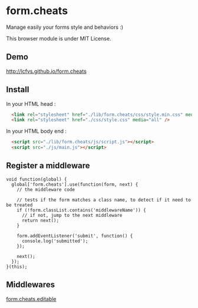 form.cheats
===========

Manage easily your forms style and behaviors :)

This browser module is under MIT License.


Demo
----

http://lcfvs.github.io/form.cheats

Install
-------

In your HTML head :

```html
  <link rel="stylesheet" href="./lib/form.cheats/css/style.min.css" media="all" />
  <link rel="stylesheet" href="./css/style.css" media="all" />
```

In your HTML body end :

```html
  <script src="./lib/form.cheats/js/script.js"></script>
  <script src="./js/main.js"></script>
```

Register a middleware
---------------------
```JS
void function(global) {
  global['form.cheats'].use(function(form, next) {
    // the middleware code
    
    // tests if the form matches a class name, to detect if it need to be treated
    if (!form.classList.contains('middlewareName')) {
      // if not, jump to the next middleware
      return next();
    }
    
    form.addEventListener('submit', function() {
      console.log('submitted');
    });
    
    next();
  });
}(this);
```

Middlewares
-----------
[form.cheats.editable](https://github.com/Lcfvs/form.cheats.editable)
